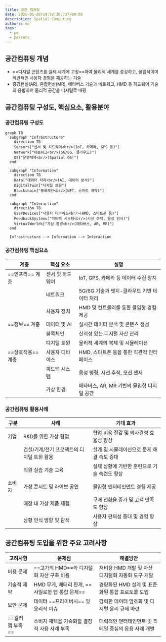 ```yaml
---
title: 공간 컴퓨팅
date: 2025-01-20T19:59:36.737+09:00
description: Spatial Computing
authors: me
tags:
  - pe
  - pe/conv
---
```


## 공간컴퓨팅 개념

- ==디지털 콘텐츠를 실제 세계에 고정==하여 물리적 세계를 증강하고, 몰입적이며 직관적인 사용자 경험을 제공하는 기술
- 증강현실(AR), 혼합현실(MR), 메타버스 기술과 네트워크, HMD 등 하드웨어 기술의 융합하여 물리적 공간을 디지털로 매핑

## 공간컴퓨팅 구성도, 핵심요소, 활용분야

### 공간컴퓨팅 구성도

```mermaid
graph TB
  subgraph "Infrastructure"
    direction TB
    Sensors["센서 및 하드웨어<br/>(IoT, 카메라, GPS 등)"]
    Network["네트워크<br/>(5G/6G, 클라우드)"]
    OS["운영체제<br/>(Spatial OS)"]
  end

  subgraph "Information"
    direction TB
    Data["데이터 처리<br/>(AI, 데이터 분석)"]
    DigitalTwin["디지털 트윈"]
    Blockchain["블록체인<br/>(NFT, 스마트 계약)"]
  end

  subgraph "Interaction"
    direction TB
    UserDevices["사용자 디바이스<br/>(HMD, 스마트폰 등)"]
    FeedbackSystems["피드백 시스템<br/>(시선 추적, 음성 인식)"]
    VirtualWorlds["가상 환경<br/>(메타버스, AR, MR)"]
  end

  Infrastructure --> Information --> Interaction
```

### 공간컴퓨팅 핵심요소

| 계층 | 핵심 요소 | 설명 |
| --- | --- | --- |
| ==인프라== 계층 | 센서 및 하드웨어 | IoT, GPS, 카메라 등 데이터 수집 장치 |
| |네트워크 | 5G/6G 기술과 엣지-클라우드 기반 데이터 처리 |
| | 사용자 장치 | HMD 및 컨트롤러를 통한 몰입형 경험 제공 |
| ==정보== 계층 | 데이터 및 AI | 실시간 데이터 분석 및 콘텐츠 생성 |
| | 블록체인 | 신뢰성 있는 디지털 자산 관리 |
| | 디지털 트윈 | 물리적 세계의 복제 및 시뮬레이션 |
| ==상호작용== 계층 | 사용자 디바이스 | HMD, 스마트폰 등을 통한 직관적 인터페이스 |
| | 피드백 시스템 | 음성 명령, 시선 추적, 모션 센서 |
| | 가상 환경 | 메타버스, AR, MR 기반의 몰입형 디지털 공간 |

### 공간컴퓨팅 활용사례

| 구분 | 사례 | 기대 효과 |
| --- | --- | --- |
| 기업 | R&D를 위한 가상 협업 | 협업 비용 절감 및 의사결정 효율성 향상 |
| | 건설/기계/전기 프로젝트의 디지털 트윈 활용 | 설계 및 시뮬레이션으로 문제 해결 속도 증대 |
| | 직원 실습 기술 교육 | 실제 상황에 기반한 훈련으로 기술 숙련도 향상 |
| 소비자 | 가상 콘서트 및 라이브 공연 | 몰입형 엔터테인먼트 경험 제공 |
| |매장 내 가상 제품 체험 | 구매 전환율 증가 및 고객 만족도 향상 |
| | 상황 인식 방향 및 탐색 | 사용자 편의성 증대 및 경험 향상 |

## 공간컴퓨팅 도입을 위한 주요 고려사항

| 고려사항 | 문제점 | 해결방안 |
| --- | --- | --- |
| 비용 문제 | ==고가의 HMD==와 디지털화 자산 구축 비용 | 저비용 HMD 개발 및 자산 디지털화 자동화 도구 개발 |
| 기술적 제약 | HMD 무게, 배터리 한계, ==사일로형 앱 통합 문제== | 경량화된 HMD 설계 및 표준화된 통합 프로토콜 도입 |
| 보안 문제 | 데이터 ==프라이버시== 및 윤리적 이슈 | 강력한 데이터 암호화 및 디지털 윤리 규제 마련 |
| ==킬러 앱 부족== | 소비자 채택을 가속화할 결정적 사용 사례 부족 | 매력적인 엔터테인먼트 및 리테일 중심의 응용 사례 개발 |
